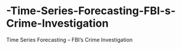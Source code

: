 # -Time-Series-Forecasting-FBI-s-Crime-Investigation
 Time Series Forecasting – FBI’s Crime Investigation
